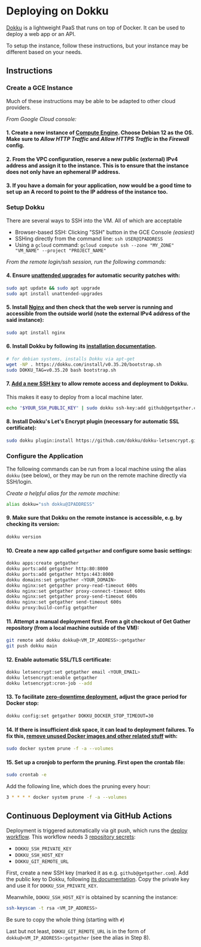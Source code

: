 # Deploying on Dokku

[Dokku](https://dokku.com/) is a lightweight PaaS that runs on top of Docker. It can be used to deploy a web app or an API.

To setup the instance, follow these instructions, but your instance may be different based on your needs.

## Instructions

### Create a GCE Instance

Much of these instructions may be able to be adapted to other cloud providers.

_From Google Cloud console:_

#### 1. Create a new instance of [Compute Engine](https://cloud.google.com/compute/docs/). Choose Debian 12 as the OS. Make sure to _Allow HTTP Traffic_ and _Allow HTTPS Traffic_ in the _Firewall_ config.

#### 2. From the VPC configuration, reserve a new public (external) IPv4 address and assign it to the instance. This is to ensure that the instance does not only have an ephemeral IP address.

#### 3. If you have a domain for your application, now would be a good time to set up an A record to point to the IP address of the instance too.

### Setup Dokku

There are several ways to SSH into the VM. All of which are acceptable

- Browser-based SSH: Clicking "SSH" button in the GCE Console _(easiest)_
- SSHing directly from the command line: `ssh USER@IPADDRESS`
- Using a `gcloud` command: `gcloud compute ssh --zone "MY_ZONE" "VM_NAME" --project "PROJECT_NAME"`

_From the remote login/ssh session, run the following commands:_

#### 4. Ensure [unattended upgrades](https://wiki.debian.org/UnattendedUpgrades) for automatic security patches with:

```bash
sudo apt update && sudo apt upgrade
sudo apt install unattended-upgrades
```

#### 5. Install [Nginx](https://nginx.org/) and then check that the web server is running and accessible from the outside world (note the external IPv4 address of the said instance):

```bash
sudo apt install nginx
```

#### 6. Install Dokku by following its [installation documentation](https://dokku.com/docs/getting-started/installation/).

```bash
# for debian systems, installs Dokku via apt-get
wget -NP . https://dokku.com/install/v0.35.20/bootstrap.sh
sudo DOKKU_TAG=v0.35.20 bash bootstrap.sh
```

#### 7. [Add a new SSH key](https://dokku.com/docs/deployment/user-management/#adding-ssh-keys) to allow remote access and deployment to Dokku.

This makes it easy to deploy from a local machine later.

```bash
echo "$YOUR_SSH_PUBLIC_KEY" | sudo dokku ssh-key:add github@getgather.com
```

#### 8. Install Dokku's Let's Encrypt plugin (necessary for automatic SSL certificate):

```bash
sudo dokku plugin:install https://github.com/dokku/dokku-letsencrypt.git
```

### Configure the Application

The following commands can be run from a local machine using the alias `dokku` (see below), or they may be run on the remote machine directly via SSH/login.

_Create a helpful alias for the remote machine:_

```bash
alias dokku="ssh dokku@IPADDRESS"
```

#### 9. Make sure that Dokku on the remote instance is accessible, e.g. by checking its version:

```bash
dokku version
```

#### 10. Create a new app called `getgather` and configure some basic settings:

```bash
dokku apps:create getgather
dokku ports:add getgather http:80:8000
dokku ports:add getgather https:443:8000
dokku domains:set getgather <YOUR_DOMAIN>
dokku nginx:set getgather proxy-read-timeout 600s
dokku nginx:set getgather proxy-connect-timeout 600s
dokku nginx:set getgather proxy-send-timeout 600s
dokku nginx:set getgather send-timeout 600s
dokku proxy:build-config getgather
```

#### 11. Attempt a manual deployment first. From a git checkout of Get Gather repository (from a local machine outside of the VM):

```bash
git remote add dokku dokku@<VM_IP_ADDRESS>:getgather
git push dokku main
```

#### 12. Enable automatic SSL/TLS certificate:

```bash
dokku letsencrypt:set getgather email <YOUR_EMAIL>
dokku letsencrypt:enable getgather
dokku letsencrypt:cron-job --add
```

#### 13. To facilitate [zero-downtime deployment](https://dokku.com/docs/deployment/zero-downtime-deploys/), adjust the grace period for Docker stop:

```bash
dokku config:set getgather DOKKU_DOCKER_STOP_TIMEOUT=30
```

#### 14. If there is insufficient disk space, it can lead to deployment failures. To fix this, [remove unused Docker images and other related stuff](https://docs.docker.com/config/pruning/#prune-everything) with:

```bash
sudo docker system prune -f -a --volumes
```

#### 15. Set up a cronjob to perform the pruning. First open the crontab file:

```bash
sudo crontab -e
```

Add the following line, which does the pruning every hour:

```bash
3 * * * * docker system prune -f -a --volumes
```

## Continuous Deployment via GitHub Actions

Deployment is triggered automatically via git push, which runs the [deploy workflow](./github/workflows/deploy-dokku.yml). This workflow needs 3 [repository secrets](https://docs.github.com/en/actions/security-guides/using-secrets-in-github-actions#creating-secrets-for-a-repository):

- `DOKKU_SSH_PRIVATE_KEY`
- `DOKKU_SSH_HOST_KEY`
- `DOKKU_GIT_REMOTE_URL`

First, create a new SSH key (marked it as e.g. `github@getgather.com`). Add the public key to Dokku, following [its documentation](https://dokku.com/docs/deployment/user-management/#adding-ssh-keys). Copy the private key and use it for `DOKKU_SSH_PRIVATE_KEY`.

Meanwhile, `DOKKU_SSH_HOST_KEY` is obtained by scanning the instance:

```bash
ssh-keyscan -t rsa <VM_IP_ADDRESS>
```

Be sure to copy the whole thing (starting with `#`)

Last but not least, `DOKKU_GIT_REMOTE_URL` is in the form of `dokku@<VM_IP_ADDRESS>:getgather` (see the alias in Step 8).
